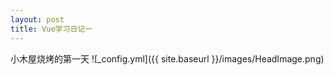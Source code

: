 ```yaml
---
layout: post
title: Vue学习日记一
---
```

小木屋烧烤的第一天
![_config.yml]({{ site.baseurl }}/images/HeadImage.png)